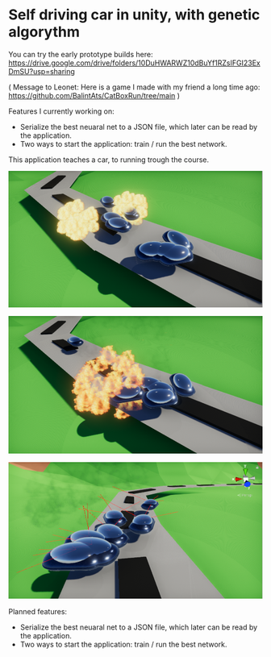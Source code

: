 # Self driving car in unity, with genetic algorythm

You can try the early prototype builds here: https://drive.google.com/drive/folders/10DuHWARWZ10dBuYf1RZsIFGI23ExDmSU?usp=sharing

( Message to Leonet: Here is a game I made with my friend a long time ago: https://github.com/BalintAts/CatBoxRun/tree/main )

Features I currently working on:
- Serialize the best neuaral net to a JSON file, which later can be read by the application.
- Two ways to start the application: train / run the best network.

This application teaches a car, to running trough the course.

![alt text](DemoImages/1.PNG?raw=true "Title")

![alt text](DemoImages/2.PNG?raw=true "Title")

![alt text](DemoImages/3.PNG?raw=true "Title")

Planned features:
- Serialize the best neuaral net to a JSON file, which later can be read by the application.
- Two ways to start the application: train / run the best network.


